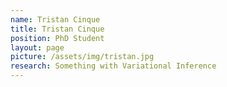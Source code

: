 ```yaml
---
name: Tristan Cinque
title: Tristan Cinque
position: PhD Student
layout: page
picture: /assets/img/tristan.jpg
research: Something with Variational Inference
---
```


